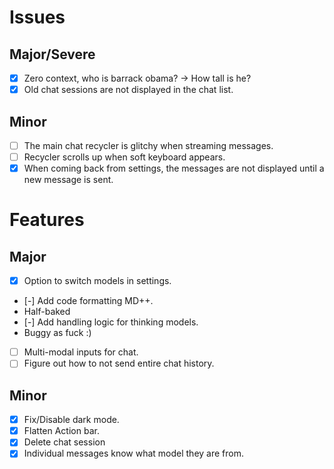 # Issues

## Major/Severe
- [x] Zero context, who is barrack obama? -> How tall is he?
- [x] Old chat sessions are not displayed in the chat list.

## Minor
- [ ] The main chat recycler is glitchy when streaming messages.
- [ ] Recycler scrolls up when soft keyboard appears.
- [x] When coming back from settings, the messages are not displayed until a new message is sent.

# Features

## Major
- [x] Option to switch models in settings.
- [-] Add code formatting MD++.
- Half-baked
- [-] Add handling logic for thinking models.
- Buggy as fuck :)
- [ ] Multi-modal inputs for chat.
- [ ] Figure out how to not send entire chat history.

## Minor
- [x] Fix/Disable dark mode.
- [x] Flatten Action bar.
- [x] Delete chat session
- [x] Individual messages know what model they are from.
